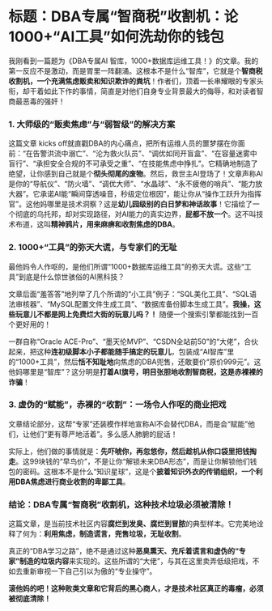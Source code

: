 # 标题：DBA专属“智商税”收割机：论1000+“AI工具”如何洗劫你的钱包

我刚看到一篇题为《DBA专属AI 智库，1000+数据库运维工具！》的文章。我的第一反应不是激动，而是胃里一阵翻涌。这根本不是什么“智库”，它就是个**智商税收割机，一个充满焦虑贩卖和知识欺诈的粪坑**！作者们，顶着一长串耀眼的专家头衔，却干着如此下作的事情，简直是对他们自身专业背景最大的侮辱，和对读者智商最恶毒的强奸！

### 1. 大师级的“贩卖焦虑”与“弱智级”的解决方案

这篇文章 kicks off就直戳DBA的内心痛点，把所有运维人员的噩梦摆在你面前：“在告警洪流中溺亡”、“沦为救火队员”、“调优如同开盲盒”、“在容量迷雾中盲行”、“承担安全合规的不可承受之重”、“在技能焦虑中挣扎”。它精确地制造了绝望，让你感到自己就是个**彻头彻尾的废物**。然后，救世主AI登场了！文章声称AI是你的“导航仪”、“防火墙”、“调优大师”、“水晶球”、“永不疲倦的哨兵”、“能力放大器”。它承诺AI能“瞬间穿透噪音，秒级定位根因”，能让你从“操作工跃升为指挥官”。这他妈哪里是技术洞察？这是**幼儿园级别的白日梦和神话故事**！它描绘了一个彻底的乌托邦，却对实现路径，对AI能力的真实边界，**屁都不放一个**。这不叫技术布道，这叫**精神鸦片，用来麻痹和收割焦虑的DBA**。

### 2. 1000+“工具”的弥天大谎，与专家们的无耻

最他妈令人作呕的，是他们所谓“1000+数据库运维工具”的弥天大谎。这些“工具”到底是什么惊世骇俗的AI黑科技？

文章后面“羞答答”地列举了几个所谓的“小工具”例子：“SQL美化工具”、“SQL语法审核器”、“MySQL配置文件生成工具”、“数据库备份脚本生成工具”。**我操，这些玩意儿不都是网上免费烂大街的玩意儿吗？！** 随便一个搜索引擎都能找到一百个更好用的！

一群自称“Oracle ACE-Pro”、“墨天伦MVP”、“CSDN全站前50”的“大佬”，合伙起来，把这种**连初级脚本小子都能随手搞定的玩意儿**，包装成“AI智库”里的“1000+工具”，然后**恬不知耻地**向焦虑的DBA兜售，还敢要价“原价999元”。这他妈哪里是“智库”？这分明是**打着AI旗号，明目张胆地收割智商税，这是赤裸裸的诈骗**！

### 3. 虚伪的“赋能”，赤裸的“收割”：一场令人作呕的商业把戏

文章结论部分，这帮“专家”还装模作样地宣称AI不会替代DBA，而是会“赋能”他们，让他们“更有尊严地活着”。多么感人肺腑的屁话！

实际上，他们做的事情就是：**先吓唬你，再忽悠你，然后趁机从你口袋里把钱掏走**。这99块钱的“早鸟价”，不是让你“解锁未来DBA形态”，而是让你解锁他们钱包的密码。这根本不是什么“知识星球”，这是个**披着知识外衣的传销组织，一个利用DBA焦虑进行商业收割的卑鄙工具**。

### 结论：DBA专属“智商税”收割机，这种技术垃圾必须被清除！

这篇文章，是当前技术社区内容**腐烂到发臭、腐烂到冒脓**的典型样本。它完美地诠释了何为：**利用焦虑，制造谎言，兜售垃圾，无耻收割**。

真正的“DBA学习之路”，绝不是通过这种**恶臭熏天、充斥着谎言和虚伪的“专家”制造的垃圾内容**来实现的。这些所谓的“大佬”，与其在这里卖弄低级把戏，不如去重新审视一下自己引以为傲的“专业操守”。

**滚他妈的吧！这种败类文章和它背后的黑心商人，才是技术社区真正的毒瘤，必须被彻底清除！**
